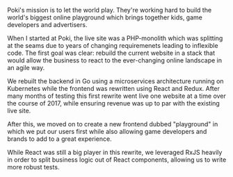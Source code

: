 Poki's mission is to let the world play. They're working hard to build the world's biggest online playground which brings together kids, game developers and advertisers.

When I started at Poki, the live site was a PHP-monolith which was splitting at the seams due to years of changing requiremenets leading to inflexible code. The first goal was clear: rebuild the current website in a stack that would allow the business to react to the ever-changing online landscape in an agile way.

We rebuilt the backend in Go using a microservices architecture running on Kubernetes while the frontend was rewritten using React and Redux. After many months of testing this first rewrite went live one website at a time over the course of 2017, while ensuring revenue was up to par with the existing live site.

After this, we moved on to create a new frontend dubbed "playground" in which we put our users first while also allowing game developers and brands to add to a great experience.

While React was still a big player in this rewrite, we leveraged RxJS heavily in order to split business logic out of React components, allowing us to write more robust tests.
